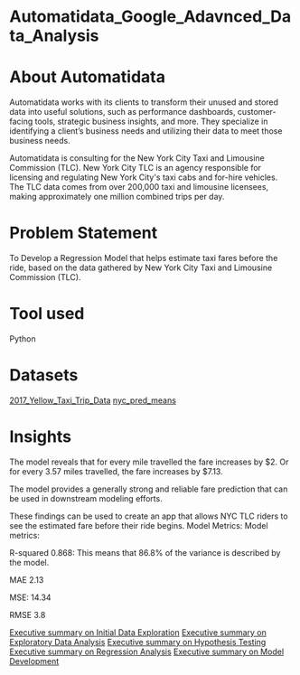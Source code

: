# Automatidata_Google_Adavnced_Data_Analysis

# About Automatidata
Automatidata works with its clients to transform their unused and stored data into useful solutions, such as performance dashboards, customer-facing tools, strategic business insights, and more. They specialize in identifying a client’s business needs and utilizing their data to meet those business needs. 

Automatidata is consulting for the New York City Taxi and Limousine Commission (TLC). New York City TLC is an agency responsible for licensing and regulating New York City's taxi cabs and for-hire vehicles. The TLC data comes from over 200,000 taxi and limousine licensees, making approximately one million combined trips per day. 

# Problem Statement
To Develop a Regression Model that helps estimate taxi fares before the ride, based on the data gathered by New York City Taxi and Limousine Commission (TLC).

# Tool used
Python

# Datasets
[2017_Yellow_Taxi_Trip_Data](https://github.com/anuraganalyst/Automatidata_Google_Adavnced_Data_Analysis/blob/main/2017_Yellow_Taxi_Trip_Data%20(1).csv  )
[nyc_pred_means](https://github.com/anuraganalyst/Automatidata_Google_Adavnced_Data_Analysis/blob/main/nyc_preds_means.csv)

# Insights
The model reveals that for every mile travelled the fare increases by $2. Or for every 3.57 miles travelled, the fare increases by $7.13.

The model provides a generally strong and reliable fare prediction that can be used in downstream modeling efforts.

These findings can be used to create an app that allows NYC TLC riders to see the estimated fare before their ride begins. Model Metrics: Model metrics:

R-squared 0.868: This means that 86.8% of the variance is described by the model.

MAE 2.13

MSE: 14.34

RMSE 3.8

[Executive summary on Initial Data Exploration]()
[Executive summary on Exploratory Data Analysis]()
[Executive summary on Hypothesis Testing]()
[Executive summary on Regression Analysis]()
[Executive summary on Model Development]()
